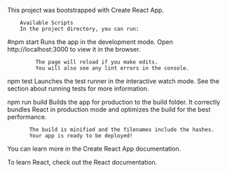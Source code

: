 This project was bootstrapped with Create React App.

        Available Scripts
        In the project directory, you can run:

#npm start
             Runs the app in the development mode.
              Open http://localhost:3000 to view it in the browser.

             The page will reload if you make edits.
             You will also see any lint errors in the console.

npm test
            Launches the test runner in the interactive watch mode.
            See the section about running tests for more information.

npm run build
            Builds the app for production to the build folder.
            It correctly bundles React in production mode and optimizes the build for the best performance.

           The build is minified and the filenames include the hashes.
           Your app is ready to be deployed!




You can learn more in the Create React App documentation.

To learn React, check out the React documentation.

